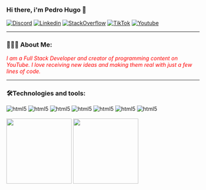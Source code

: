 
### Hi there, i'm Pedro Hugo 👋

[![Discord](https://img.shields.io/badge/Discord-7289DA?style=for-the-badge&logo=discord&logoColor=white)]()
[![Linkedin](https://img.shields.io/badge/LinkedIn-0077B5?style=for-the-badge&logo=linkedin&logoColor=white)](https://www.linkedin.com/in/pedro-hugo-ferreira-973545226/)
[![StackOverflow](https://img.shields.io/badge/Stack_Overflow-FE7A16?style=for-the-badge&logo=stack-overflow&logoColor=white)](https://stackoverflow.com/users/21942694/pedro-hugo)
[![TikTok](https://img.shields.io/badge/TikTok-000000?style=for-the-badge&logo=tiktok&logoColor=white)](https://www.tiktok.com/@beralta1)
[![Youtube](https://img.shields.io/badge/YouTube-FF0000?style=for-the-badge&logo=youtube&logoColor=white)](https://www.youtube.com/channel/UCF6xWaX05zYjNXT4Bq82zwg)

<hr>

### 🧑🏾‍💻 About Me:
<i style="color: #FF0000;">I am a Full Stack Developer and creator of programming content on YouTube. I love receiving new ideas and making them real with just a few lines of code.</i>

<hr>

### 🛠️Technologies and tools:

<div style="display": inline-block>
  <img aling="center" alt="html5" src="https://img.shields.io/badge/PHP-777BB4?style=for-the-badge&logo=php&logoColor=white">
  <img aling="center" alt="html5" src="https://img.shields.io/badge/Laravel-FF2D20?style=for-the-badge&logo=laravel&logoColor=white">
  <img aling="center" alt="html5" src="https://img.shields.io/badge/TypeScript-007ACC?style=for-the-badge&logo=typescript&logoColor=white">
  <img aling="center" alt="html5" src="https://img.shields.io/badge/Node.js-43853D?style=for-the-badge&logo=node.js&logoColor=white">
  <img aling="center" alt="html5" src="https://img.shields.io/badge/docker-%230db7ed.svg?style=for-the-badge&logo=docker&logoColor=white">
  <img aling="center" alt="html5" src="https://img.shields.io/badge/Bootstrap-563D7C?style=for-the-badge&logo=bootstrap&logoColor=white">
  <img aling="center" alt="html5" src="https://img.shields.io/badge/MySQL-005C84?style=for-the-badge&logo=mysql&logoColor=white">  
</div></br>


<div>
 <img src="https://github-readme-stats.vercel.app/api?username=Beralta&show_icons=true&theme=radical" style="height: 170px;"> 
 <img src="https://github-readme-stats.vercel.app/api/top-langs/?username=Beralta&layout=compact&theme=radical" style="height: 170px;">
</div>












